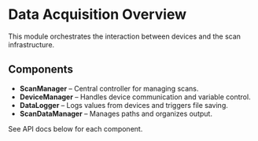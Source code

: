 # Data Acquisition Overview

This module orchestrates the interaction between devices and the scan infrastructure.

## Components

- **ScanManager** – Central controller for managing scans.
- **DeviceManager** – Handles device communication and variable control.
- **DataLogger** – Logs values from devices and triggers file saving.
- **ScanDataManager** – Manages paths and organizes output.

See API docs below for each component.